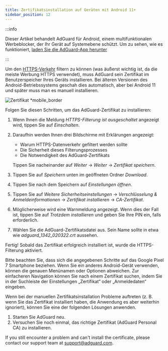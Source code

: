 ```yaml
---
title: Zertifikatsinstallation auf Geräten mit Android 11+
sidebar_position: 12
---
```


:::info

Dieser Artikel behandelt AdGuard für Android, einem multifunktionalen Werbeblocker, der Ihr Gerät auf Systemebene schützt. Um zu sehen, wie es funktioniert, [laden Sie die AdGuard-App herunter](https://agrd.io/download-kb-adblock)

:::

Um den [HTTPS-Verkehr](/general/https-filtering/what-is-https-filtering.md) filtern zu können (was äußerst wichtig ist, da die meiste Werbung HTTPS verwendet), muss AdGuard sein Zertifikat im Benutzerspeicher Ihres Geräts installieren. Bei älteren Versionen des Android-Betriebssystems geschah dies automatisch, aber bei Android 11 und später muss man es manuell installieren.

![Zertifikat *mobile_border](https://cdn.adtidy.org/content/kb/ad_blocker/android/solving_problems/manual-certificate/g.gif)

Folgen Sie diesen Schritten, um das AdGuard-Zertifikat zu installieren:

1. Wenn Ihnen die Meldung *HTTPS-Filterung ist ausgeschaltet* angezeigt wird, tippen Sie auf *Einschalten*.

1. Daraufhin werden Ihnen drei Bildschirme mit Erklärungen angezeigt:
    - Warum HTTPS-Datenverkehr gefiltert werden sollte
    - Die Sicherheit dieses Filterungsprozesses
    - Die Notwendigkeit des AdGuard-Zertifikats

    Tippen Sie nacheinander auf *Weiter* → *Weiter* → *Zertifikat speichern*.

1. Tippen Sie auf *Speichern* unten im geöffneten Ordner *Download*.

1. Tippen Sie nach dem Speichern auf *Einstellungen öffnen*.

1. Tippen Sie auf *Weitere Sicherheitseinstellungen* → *Verschlüsselung & Anmeldeinformationen* → *Zertifikat installieren* → *CA-Zertifikat*.

1. Möglicherweise wird eine Warnmeldung angezeigt. Wenn dies der Fall ist, tippen Sie auf *Trotzdem installieren* und geben Sie Ihre PIN ein, falls erforderlich.

1. Wählen Sie die AdGuard-Zertifikatsdatei aus. Sein Name sollte in etwa wie *adguard_1342_020322.crt* aussehen.

Fertig! Sobald das Zertifikat erfolgreich installiert ist, wurde die HTTPS-Filterung aktiviert.

Bitte beachten Sie, dass sich die angegebenen Schritte auf das Google Pixel 7 Smartphone beziehen. Wenn Sie ein anderes Android-Gerät verwenden, können die genauen Menünamen oder Optionen abweichen. Zur einfacheren Navigation können Sie nach einem Zertifikat suchen, indem Sie in der Suchleiste der Einstellungen „Zertifikat“ oder „Anmeldedaten“ eingeben.

Wenn bei der manuellen Zertifikatsinstallation Probleme auftreten (z. B. wenn Sie das Zertifikat installiert haben, die Anwendung es aber weiterhin ignoriert), können Sie eine der folgenden Lösungen anwenden.

1. Starten Sie AdGuard neu.
2. Versuchen Sie noch einmal, das richtige Zertifikat (AdGuard Personal CA) zu installieren.

If you still encounter a problem and can't install the certificate, please contact our support team at <support@adguard.com>.
